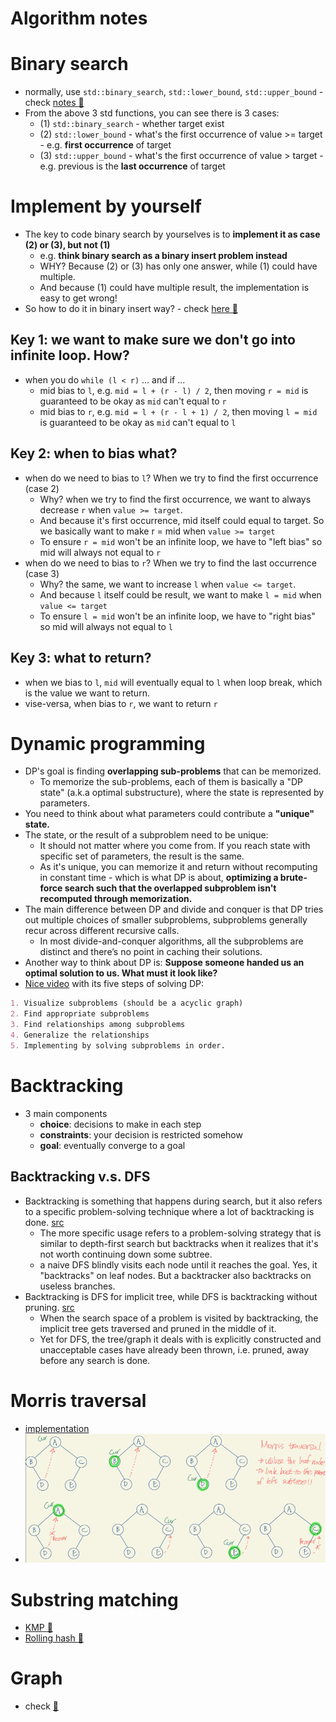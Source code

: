 # Algorithm notes

# Binary search

- normally, use `std::binary_search`, `std::lower_bound`, `std::upper_bound` - check [notes :notebook:](https://github.com/orbuluh/cpp/blob/main/notes/binary_search.md)
- From the above 3 std functions, you can see there is 3 cases:
  - (1) `std::binary_search` - whether target exist
  - (2) `std::lower_bound` - what's the first occurrence of value >= target - e.g. **first occurrence** of target
  - (3) `std::upper_bound` - what's the first occurrence of value > target - e.g. previous is the **last occurrence** of target

# Implement by yourself

- The key to code binary search by yourselves is to **implement it as case (2) or (3), but not (1)**
  - e.g. **think binary search as a binary insert problem instead**
  - WHY? Because (2) or (3) has only one answer, while (1) could have multiple.
  - And because (1) could have multiple result, the implementation is easy to get wrong!
- So how to do it in binary insert way? - check [here :dart:](../binary_search/first_and_last_pos_of_tgt_in_arr.h)

## Key 1: we want to make sure we don't go into infinite loop. How?

- when you do `while (l < r)` ... and if ...
  - mid bias to `l`, e.g. `mid = l + (r - l) / 2`, then moving `r = mid` is guaranteed to be okay as `mid` can't equal to `r`
  - mid bias to `r`, e.g. `mid = l + (r - l + 1) / 2`, then moving `l = mid` is guaranteed to be okay as `mid` can't equal to `l`

## Key 2: when to bias what?

- when do we need to bias to `l`? When we try to find the first occurrence (case 2)
  - Why? when we try to find the first occurrence, we want to always decrease `r` when `value >= target`.
  - And because it's first occurrence, mid itself could equal to target. So we basically want to make r = mid when `value >= target`
  - To ensure `r = mid` won't be an infinite loop, we have to "left bias" so mid will always not equal to `r`
- when do we need to bias to `r`? When we try to find the last occurrence (case 3)
  - Why? the same, we want to increase `l` when `value <= target`.
  - And because `l` itself could be result, we want to make `l = mid` when `value <= target`
  - To ensure `l = mid` won't be an infinite loop, we have to "right bias" so mid will always not equal to `l`

## Key 3: what to return?

- when we bias to `l`, `mid` will eventually equal to `l` when loop break, which is the value we want to return.
- vise-versa, when bias to `r`, we want to return `r`

# Dynamic programming

- DP's goal is finding **overlapping sub-problems** that can be memorized.
  - To memorize the sub-problems, each of them is basically a "DP state" (a.k.a optimal substructure), where the state is represented by parameters.
- You need to think about what parameters could contribute a **"unique" state.**
- The state, or the result of a subproblem need to be unique:
  - It should not matter where you come from. If you reach state with specific set of parameters, the result is the same.
  - As it's unique, you can memorize it and return without recomputing in constant time - which is what DP is about, **optimizing a brute-force search such that the overlapped subproblem isn't recomputed through memorization.**
- The main difference between DP and divide and conquer is that DP tries out multiple choices of smaller subproblems, subproblems generally recur across different recursive calls.
  - In most divide-and-conquer algorithms, all the subproblems are distinct and there’s no point in caching their solutions.
- Another way to think about DP is: **Suppose someone handed us an optimal solution to us. What must it look like?**
- [Nice video](https://youtu.be/aPQY__2H3tE) with its five steps of solving DP:

```markdown
1. Visualize subproblems (should be a acyclic graph)
2. Find appropriate subproblems
3. Find relationships among subproblems
4. Generalize the relationships
5. Implementing by solving subproblems in order.
```

# Backtracking

- 3 main components
  - **choice**: decisions to make in each step
  - **constraints**: your decision is restricted somehow
  - **goal**: eventually converge to a goal

## Backtracking v.s. DFS

- Backtracking is something that happens during search, but it also refers to a specific problem-solving technique where a lot of backtracking is done. [src](https://stackoverflow.com/a/3156208/4924135)
  - The more specific usage refers to a problem-solving strategy that is similar to depth-first search but backtracks when it realizes that it's not worth continuing down some subtree.
  - a naive DFS blindly visits each node until it reaches the goal. Yes, it "backtracks" on leaf nodes. But a backtracker also backtracks on useless branches.
- Backtracking is DFS for implicit tree, while DFS is backtracking without pruning. [src](https://stackoverflow.com/a/17891070/4924135)
  - When the search space of a problem is visited by backtracking, the implicit tree gets traversed and pruned in the middle of it.
  - Yet for DFS, the tree/graph it deals with is explicitly constructed and unacceptable cases have already been thrown, i.e. pruned, away before any search is done.

# Morris traversal

- [implementation](../tree/inorder_morris.h)
- ![](../srcs/morris_inorder.png)

# Substring matching

- [KMP :notebook:](kmp.md)
- [Rolling hash :notebook:](rolling_hash.md)

# Graph

- check [:notebook:](graph.md)
